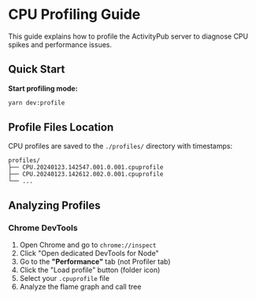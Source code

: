 # CPU Profiling Guide

This guide explains how to profile the ActivityPub server to diagnose CPU spikes and performance issues.

## Quick Start

**Start profiling mode:**
```bash
yarn dev:profile
```

## Profile Files Location

CPU profiles are saved to the `./profiles/` directory with timestamps:
```
profiles/
├── CPU.20240123.142547.001.0.001.cpuprofile
├── CPU.20240123.142612.002.0.001.cpuprofile
└── ...
```

## Analyzing Profiles

### Chrome DevTools

1. Open Chrome and go to `chrome://inspect`
2. Click "Open dedicated DevTools for Node"
3. Go to the **"Performance"** tab (not Profiler tab)
4. Click the "Load profile" button (folder icon)
5. Select your `.cpuprofile` file
6. Analyze the flame graph and call tree

